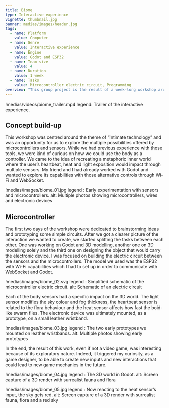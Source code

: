 ```yaml
---
title: Biome
type: Interactive experience
vignette: thumbnail.jpg
banner: medias/images/header.jpg
tags:
  - name: Platform
    value: Computer
  - name: Genre
    value: Interactive experience
  - name: Engine
    value: Godot and ESP32
  - name: Team size
    value: 4
  - name: Duration
    value: 1 week
  - name: Tasks
    value: Microcontroller electric circuit, Programming
overview: "This group project is the result of a week-long workshop around Arduino's and Sparkfun's microcontrollers. The idea was to create a collaborative and interactive virtual ecosystem animated using body sensors connected altogether by Wi-Fi. It used ESP-32 microcontrollers, Godot game engine and server capabilities and WebSocket to communicate in between."
---
```


!medias/videos/biome_trailer.mp4
  legend: Trailer of the interactive experience.

## Concept build-up

This workshop was centred around the theme of “Intimate technology” and was an opportunity for us to explore the multiple possibilities offered by microcontrollers and sensors. While we had previous experience with those tools, we were kind of curious on how we could use the body as a controller.
We came to the idea of recreating a metaphoric inner world where the user’s heartbeat, heat and light exposition would impact through multiple sensors. My friend and I had already worked with Godot and wanted to explore its capabilities with those alternative controls through Wi-Fi and WebSocket.

!medias/images/biome_01.jpg
  legend : Early experimentation with sensors and microcontrollers.
  alt: Multiple photos showing microcontrollers, wires and electronic devices

## Microcontroller

The first two days of the workshop were dedicated to brainstorming ideas and prototyping some simple circuits. After we got a clearer picture of the interaction we wanted to create, we started splitting the tasks between each other. One was working on Godot and 3D modelling, another one on 3D modelling solely and the third one on designing the object that would carry the electronic device. I was focused on building the electric circuit between the sensors and the microcontrollers. The model we used was the ESP32 with Wi-Fi capabilities which I had to set up in order to communicate with WebSocket and Godot.

!medias/images/biome_02.svg
  legend : Simplified schematic of the microcontroller electric circuit.
  alt: Schematic of an electric circuit

Each of the body sensors had a specific impact on the 3D world. The light sensor modifies the sky colour and fog thickness, the heartbeat sensor is related to the flora behaviour and the heat sensor affects how fast the boid-like swarm flies.
The electronic device was ultimately mounted, as a prototype, on a small leather wristband.

!medias/images/biome_03.jpg
  legend : The two early prototypes we mounted on leather wristbands.
  alt: Multiple photos showing early prototypes

In the end, the result of this work, even if not a video game, was interesting because of its exploratory nature. Indeed, it triggered my curiosity, as a game designer, to be able to create new inputs and new interactions that could lead to new game mechanics in the future.

!medias/images/biome_04.jpg
  legend : The 3D world in Godot.
  alt: Screen capture of a 3D render with surrealist fauna and flora

!medias/images/biome_05.jpg
  legend : Now reacting to the heat sensor’s input, the sky gets red.
  alt: Screen capture of a 3D render with surrealist fauna, flora and a red sky
